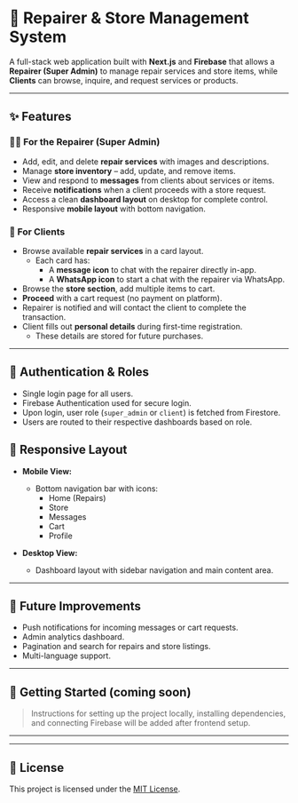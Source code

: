 
# 🔧 Repairer & Store Management System

A full-stack web application built with **Next.js** and **Firebase** that allows a **Repairer (Super Admin)** to manage repair services and store items, while **Clients** can browse, inquire, and request services or products.

---
## ✨ Features

### 👨‍🔧 For the Repairer (Super Admin)
- Add, edit, and delete **repair services** with images and descriptions.
- Manage **store inventory** – add, update, and remove items.
- View and respond to **messages** from clients about services or items.
- Receive **notifications** when a client proceeds with a store request.
- Access a clean **dashboard layout** on desktop for complete control.
- Responsive **mobile layout** with bottom navigation.

### 👤 For Clients
- Browse available **repair services** in a card layout.
  - Each card has:
    - A **message icon** to chat with the repairer directly in-app.
    - A **WhatsApp icon** to start a chat with the repairer via WhatsApp.
- Browse the **store section**, add multiple items to cart.
- **Proceed** with a cart request (no payment on platform).
- Repairer is notified and will contact the client to complete the transaction.
- Client fills out **personal details** during first-time registration.
  - These details are stored for future purchases.

---

## 🔐 Authentication & Roles

- Single login page for all users.
- Firebase Authentication used for secure login.
- Upon login, user role (`super_admin` or `client`) is fetched from Firestore.
- Users are routed to their respective dashboards based on role.

 

## 📱 Responsive Layout

- **Mobile View:**
  - Bottom navigation bar with icons:
    - Home (Repairs)
    - Store
    - Messages
    - Cart
    - Profile

- **Desktop View:**
  - Dashboard layout with sidebar navigation and main content area.

---

## 🧪 Future Improvements

- Push notifications for incoming messages or cart requests.
- Admin analytics dashboard.
- Pagination and search for repairs and store listings.
- Multi-language support.

---

## 🚀 Getting Started (coming soon)
> Instructions for setting up the project locally, installing dependencies, and connecting Firebase will be added after frontend setup.

---
 

---

## 📄 License

This project is licensed under the [MIT License](LICENSE).
